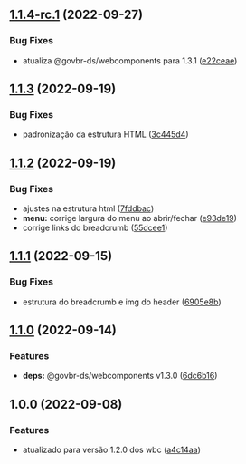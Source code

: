 ## [1.1.4-rc.1](https://gitlab.com/govbr-ds/dev/wbc/govbr-ds-wbc-quickstart-angular/compare/v1.1.3...v1.1.4-rc.1) (2022-09-27)


### Bug Fixes

* atualiza @govbr-ds/webcomponents para 1.3.1 ([e22ceae](https://gitlab.com/govbr-ds/dev/wbc/govbr-ds-wbc-quickstart-angular/commit/e22ceaebb2f52af3f1c67c1008f075e7348f6438))

## [1.1.3](https://gitlab.com/govbr-ds/dev/wbc/govbr-ds-wbc-quickstart-angular/compare/v1.1.2...v1.1.3) (2022-09-19)


### Bug Fixes

* padronização da estrutura HTML ([3c445d4](https://gitlab.com/govbr-ds/dev/wbc/govbr-ds-wbc-quickstart-angular/commit/3c445d4a92c503281e1fc08fcf7a0181c9cfcd60))

## [1.1.2](https://gitlab.com/govbr-ds/dev/wbc/govbr-ds-wbc-quickstart-angular/compare/v1.1.1...v1.1.2) (2022-09-19)


### Bug Fixes

* ajustes na estrutura html ([7fddbac](https://gitlab.com/govbr-ds/dev/wbc/govbr-ds-wbc-quickstart-angular/commit/7fddbac6cbcbe9dbcaa4b553a4af99a80430db9b))
* **menu:** corrige largura do menu ao abrir/fechar ([e93de19](https://gitlab.com/govbr-ds/dev/wbc/govbr-ds-wbc-quickstart-angular/commit/e93de19be03a1d0953f0a390751ad5d974096504))
* corrige links do breadcrumb ([55dcee1](https://gitlab.com/govbr-ds/dev/wbc/govbr-ds-wbc-quickstart-angular/commit/55dcee1c12d0d811d534b5dd997558185339bb90))

## [1.1.1](https://gitlab.com/govbr-ds/dev/wbc/govbr-ds-wbc-quickstart-angular/compare/v1.1.0...v1.1.1) (2022-09-15)


### Bug Fixes

* estrutura do breadcrumb e img do header ([6905e8b](https://gitlab.com/govbr-ds/dev/wbc/govbr-ds-wbc-quickstart-angular/commit/6905e8bd787ad5a4214d16f37d2a6f4cbb09a0c4))

## [1.1.0](https://gitlab.com/govbr-ds/dev/wbc/govbr-ds-wbc-quickstart-angular/compare/v1.0.0...v1.1.0) (2022-09-14)


### Features

* **deps:** @govbr-ds/webcomponents v1.3.0 ([6dc6b16](https://gitlab.com/govbr-ds/dev/wbc/govbr-ds-wbc-quickstart-angular/commit/6dc6b16104e4e2e9cf4632b9ae8ad5c200a75f97))

## 1.0.0 (2022-09-08)


### Features

* atualizado para versão 1.2.0 dos wbc ([a4c14aa](https://gitlab.com/govbr-ds/dev/wbc/govbr-ds-wbc-quickstart-angular/commit/a4c14aa2ffb137ad40b3c428bca4a74ee65d8179))
